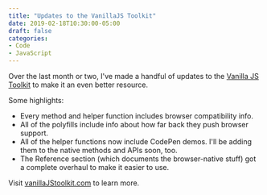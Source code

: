 ```yaml
---
title: "Updates to the VanillaJS Toolkit"
date: 2019-02-18T10:30:00-05:00
draft: false
categories:
- Code
- JavaScript
---
```


Over the last month or two, I've made a handful of updates to the [Vanilla JS Toolkit](https://vanillajstoolkit.com) to make it an even better resource.

Some highlights:

- Every method and helper function includes browser compatibility info.
- All of the polyfills include info about how far back they push browser support.
- All of the helper functions now include CodePen demos. I'll be adding them to the native methods and APIs soon, too.
- The Reference section (which documents the browser-native stuff) got a complete overhaul to make it easier to use.

Visit [vanillaJStoolkit.com](https://vanillajstoolkit.com) to learn more.